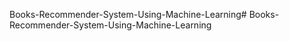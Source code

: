 Books-Recommender-System-Using-Machine-Learning#   B o o k s - R e c o m m e n d e r - S y s t e m - U s i n g - M a c h i n e - L e a r n i n g  
 